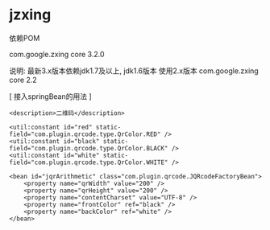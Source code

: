 # jzxing
依赖POM
<!--二维码-->
<dependency>
    <groupId>com.google.zxing</groupId>
    <artifactId>core</artifactId>
    <version>3.2.0</version>
</dependency>

说明: 最新3.x版本依赖jdk1.7及以上, jdk1.6版本 使用2.x版本
<dependency>
    <groupId>com.google.zxing</groupId>
    <artifactId>core</artifactId>
    <version>2.2</version>
</dependency>


[ 接入springBean的用法 ]


<?xml version="1.0" encoding="UTF-8"?>
<beans xmlns="http://www.springframework.org/schema/beans"
       xmlns:xsi="http://www.w3.org/2001/XMLSchema-instance"
       xmlns:util="http://www.springframework.org/schema/util"
       xsi:schemaLocation="http://www.springframework.org/schema/beans
	   http://www.springframework.org/schema/beans/spring-beans-3.2.xsd
       http://www.springframework.org/schema/util
       http://www.springframework.org/schema/util/spring-util-3.2.xsd">

    <description>二维码</description>

    <util:constant id="red" static-field="com.plugin.qrcode.type.QrColor.RED" />
    <util:constant id="black" static-field="com.plugin.qrcode.type.QrColor.BLACK" />
    <util:constant id="white" static-field="com.plugin.qrcode.type.QrColor.WHITE" />

    <bean id="jqrArithmetic" class="com.plugin.qrcode.JQRcodeFactoryBean">
        <property name="qrWidth" value="200" />
        <property name="qrHeight" value="200" />
        <property name="contentCharset" value="UTF-8" />
        <property name="frontColor" ref="black" />
        <property name="backColor" ref="white" />
    </bean>

</beans>

